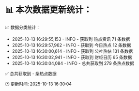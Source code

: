 📊 本次数据更新统计：
==========================

📈 数据分类统计：
- 2025-10-13 16:29:55,153 - INFO - 获取到 热点资讯 71 条数据
- 2025-10-13 16:29:57,962 - INFO - 获取到 今日热点 12 条数据
- 2025-10-13 16:30:00,614 - INFO - 获取到 公社热帖 131 条数据
- 2025-10-13 16:30:02,941 - INFO - 获取到 财经日历 65 条数据
- 2025-10-13 16:30:04,084 - INFO - 总共获取到 279 条热点数据

✅ 总共获取到 - 条热点数据

🕐 更新时间: 2025-10-13 16:30:04
